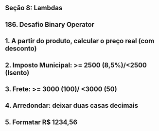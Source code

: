 ## Seção 8: Lambdas
## 186. Desafio Binary Operator



## 1. A partir do produto, calcular o preço real (com desconto)
## 2. Imposto Municipal: >= 2500 (8,5%)/<2500 (Isento)
## 3. Frete: >= 3000 (100)/ <3000 (50)
## 4. Arredondar: deixar duas casas decimais
## 5. Formatar R$ 1234,56